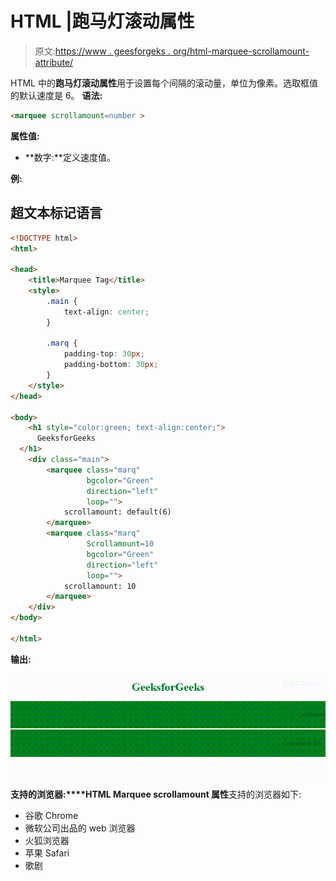# HTML |跑马灯滚动属性

> 原文:[https://www . geesforgeks . org/html-marquee-scrollamount-attribute/](https://www.geeksforgeeks.org/html-marquee-scrollamount-attribute/)

HTML 中的**跑马灯滚动属性**用于设置每个间隔的滚动量，单位为像素。选取框值的默认速度是 6。
**语法:**

```html
<marquee scrollamount=number >
```

**属性值:**

*   **数字:**定义速度值。

**例:**

## 超文本标记语言

```html
<!DOCTYPE html>
<html>

<head>
    <title>Marquee Tag</title>
    <style>
        .main {
            text-align: center;
        }

        .marq {
            padding-top: 30px;
            padding-bottom: 30px;
        }
    </style>
</head>

<body>
    <h1 style="color:green; text-align:center;">
      GeeksforGeeks
  </h1>
    <div class="main">
        <marquee class="marq"
                 bgcolor="Green"
                 direction="left"
                 loop="">
            scrollamount: default(6)
        </marquee>
        <marquee class="marq"
                 Scrollamount=10
                 bgcolor="Green"
                 direction="left"
                 loop="">
            scrollamount: 10
        </marquee>
    </div>
</body>

</html>
```

**输出:**

![](img/409555f4c1c2e6f85acb7e5f2525c338.png)

**支持的浏览器:****HTML Marquee scrollamount 属性**支持的浏览器如下:

*   谷歌 Chrome
*   微软公司出品的 web 浏览器
*   火狐浏览器
*   苹果 Safari
*   歌剧